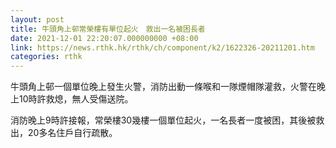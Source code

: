 ```yaml
---
layout: post
title: 牛頭角上邨常榮樓有單位起火　救出一名被困長者
date: 2021-12-01 22:20:07.000000000 +08:00
link: https://news.rthk.hk/rthk/ch/component/k2/1622326-20211201.htm
categories: rthk
---
```


牛頭角上邨一個單位晚上發生火警，消防出動一條喉和一隊煙帽隊灌救，火警在晚上10時許救熄，無人受傷送院。

消防晚上9時許接報，常榮樓30幾樓一個單位起火，一名長者一度被困，其後被救出，20多名住戶自行疏散。
